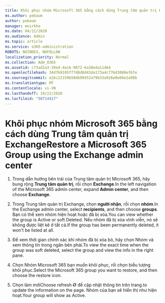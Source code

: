 ```yaml
---
title: Khôi phục nhóm Microsoft 365 bằng cách dùng Trung tâm quản trị Exchange
ms.author: pebaum
author: pebaum
manager: mnirkhe
ms.date: 04/21/2020
ms.audience: Admin
ms.topic: article
ms.service: o365-administration
ROBOTS: NOINDEX, NOFOLLOW
localization_priority: Normal
ms.collection: Adm_O365
ms.assetid: c73ad2a3-39ed-4acb-9872-6a38eda11464
ms.openlocfilehash: 34d7b9195ff7d8d8d43da173a4c77643080ef67e
ms.sourcegitcommit: e2bc22150b58db99452a79b33a926e0e66e2a98b
ms.translationtype: MT
ms.contentlocale: vi-VN
ms.lasthandoff: 10/22/2020
ms.locfileid: "50714417"
---
```

# <a name="restore-a-microsoft-365-group-using-the-exchange-admin-center"></a><span data-ttu-id="740bb-102">Khôi phục nhóm Microsoft 365 bằng cách dùng Trung tâm quản trị Exchange</span><span class="sxs-lookup"><span data-stu-id="740bb-102">Restore a Microsoft 365 Group using the Exchange admin center</span></span>

1. <span data-ttu-id="740bb-103">Trong dẫn hướng bên trái của Trung tâm quản trị Microsoft 365, hãy bung rộng **Trung tâm quản trị**, rồi chọn **Exchange**.</span><span class="sxs-lookup"><span data-stu-id="740bb-103">In the left navigation of the Microsoft 365 admin center, expand **Admin center**, and then choose **Exchange**.</span></span>
    
2. <span data-ttu-id="740bb-104">Trong Trung tâm quản trị Exchange, chọn **người nhận**, rồi chọn **nhóm**.</span><span class="sxs-lookup"><span data-stu-id="740bb-104">In the Exchange admin center, select **recipients**, and then choose **groups**.</span></span> <span data-ttu-id="740bb-105">Bạn có thể xem nhóm hiện hoạt hoặc đã bị xóa.</span><span class="sxs-lookup"><span data-stu-id="740bb-105">You can view whether the group is Active or soft Deleted.</span></span> <span data-ttu-id="740bb-106">Nếu nhóm đã bị xóa vĩnh viễn, nó sẽ không được liệt kê ở tất cả.</span><span class="sxs-lookup"><span data-stu-id="740bb-106">If the group has been permanently deleted, it won't be listed at all.</span></span>
    
3. <span data-ttu-id="740bb-107">Để xem thời gian chính xác khi nhóm đã bị xóa bỏ, hãy chọn Nhóm và xem thông tin trong ngăn bên phải.</span><span class="sxs-lookup"><span data-stu-id="740bb-107">To view the exact time when the group was soft deleted, select the group and view the info in the right pane.</span></span>
    
4. <span data-ttu-id="740bb-108">Chọn Nhóm Microsoft 365 bạn muốn khôi phục, rồi chọn biểu tượng khôi phục.</span><span class="sxs-lookup"><span data-stu-id="740bb-108">Select the Microsoft 365 group you want to restore, and then choose the restore icon.</span></span>
    
5. <span data-ttu-id="740bb-109">Chọn làm mới</span><span class="sxs-lookup"><span data-stu-id="740bb-109">Choose refresh</span></span> ![Biểu tượng làm mới](media/6464df90-2a91-4c1f-92a6-9a38c7696ac3.gif) <span data-ttu-id="740bb-111">để cập nhật thông tin trên trang.</span><span class="sxs-lookup"><span data-stu-id="740bb-111">to update the information on the page.</span></span> <span data-ttu-id="740bb-112">Nhóm của bạn sẽ hiển thị như hiện hoạt.</span><span class="sxs-lookup"><span data-stu-id="740bb-112">Your group will show as Active.</span></span> 
    

